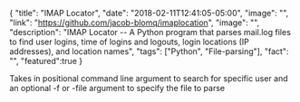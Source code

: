 {
  "title": "IMAP Locator",
  "date": "2018-02-11T12:41:05-05:00",
  "image": "",
  "link": "https://github.com/jacob-blomq/imaplocation",
  "image": "",
  "description": "IMAP Locator -- A Python program that parses mail.log files to find user logins, time of logins and logouts, login locations (IP addresses), and location names", 
  "tags": ["Python", "File-parsing"],
  "fact": "",
  "featured":true
}

Takes in positional command line argument to search for specific user and an optional -f or -file argument to specify the file to parse
